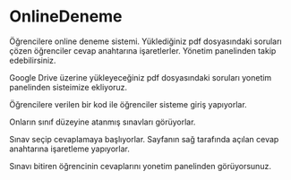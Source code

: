 # OnlineDeneme
Öğrencilere online deneme sistemi. Yüklediğiniz pdf dosyasındaki soruları çözen öğrenciler cevap anahtarına işaretlerler. Yönetim panelinden takip edebilirsiniz.

Google Drive üzerine yükleyeceğiniz pdf dosyasındaki soruları yonetim panelinden sisteimize ekliyoruz.

Öğrencilere verilen bir kod ile öğrenciler sisteme giriş yapıyorlar. 

Onların sınıf düzeyine atanmış sınavları görüyorlar.

Sınav seçip cevaplamaya başlıyorlar. Sayfanın sağ tarafında açılan cevap anahtarına işaretleme yapıyorlar.

Sınavı bitiren öğrencinin cevaplarını yonetim panelinden görüyorsunuz.
